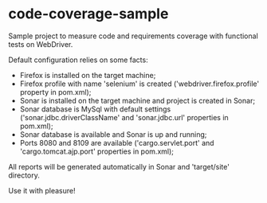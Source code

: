 code-coverage-sample
====================

Sample project to measure code and requirements coverage with functional tests on WebDriver.

Default configuration relies on some facts:

- Firefox is installed on the target machine;
- Firefox profile with name 'selenium' is created ('webdriver.firefox.profile' property in pom.xml);
- Sonar is installed on the target machine and project is created in Sonar;
- Sonar database is MySql with default settings ('sonar.jdbc.driverClassName' and 'sonar.jdbc.url' properties in pom.xml);
- Sonar database is available and Sonar is up and running;
- Ports 8080 and 8109 are available ('cargo.servlet.port' and 'cargo.tomcat.ajp.port' properties in pom.xml);

All reports will be generated automatically in Sonar and 'target/site' directory.

Use it with pleasure!


